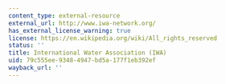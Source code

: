 ```yaml
---
content_type: external-resource
external_url: http://www.iwa-network.org/
has_external_license_warning: true
license: https://en.wikipedia.org/wiki/All_rights_reserved
status: ''
title: International Water Association (IWA)
uid: 79c555ee-9348-4947-bd5a-177f1eb392ef
wayback_url: ''
---
```

